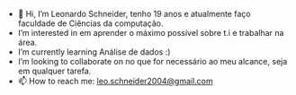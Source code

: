 - 👋 Hi, I’m Leonardo Schneider, tenho 19 anos e atualmente faço faculdade de Ciências da computação.
-  I’m interested in em aprender o máximo possível sobre t.i e trabalhar na área.
-  I’m currently learning Análise de dados :)
-  I’m looking to collaborate on no que for necessário ao meu alcance, seja em qualquer tarefa.
- 📫 How to reach me: leo.schneider2004@gmail.com

<!---
Leosch04/Leosch04 is a ✨ special ✨ repository because its `README.md` (this file) appears on your GitHub profile.
You can click the Preview link to take a look at your changes.
--->
